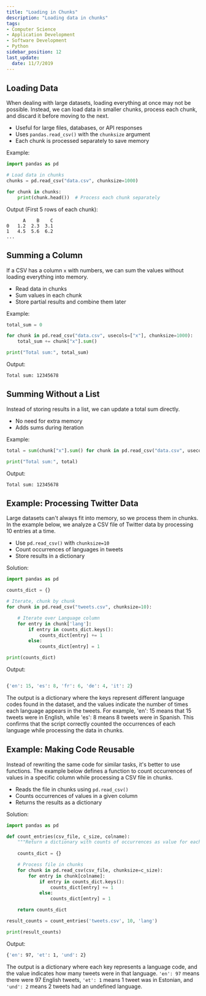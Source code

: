 ```yaml
---
title: "Loading in Chunks"
description: "Loading data in chunks"
tags: 
- Computer Science
- Application Development
- Software Development
- Python
sidebar_position: 12
last_update:
  date: 11/7/2019
---
```



## Loading Data 

When dealing with large datasets, loading everything at once may not be possible. Instead, we can load data in smaller chunks, process each chunk, and discard it before moving to the next.  

- Useful for large files, databases, or API responses  
- Uses `pandas.read_csv()` with the `chunksize` argument  
- Each chunk is processed separately to save memory  

Example:  

```python
import pandas as pd

# Load data in chunks
chunks = pd.read_csv("data.csv", chunksize=1000)

for chunk in chunks:
    print(chunk.head())  # Process each chunk separately
```

Output (First 5 rows of each chunk):

```
      A    B    C
0   1.2  2.3  3.1
1   4.5  5.6  6.2
...
```


## Summing a Column 

If a CSV has a column `x` with numbers, we can sum the values without loading everything into memory.  

- Read data in chunks  
- Sum values in each chunk  
- Store partial results and combine them later  

Example:  

```python
total_sum = 0

for chunk in pd.read_csv("data.csv", usecols=["x"], chunksize=1000):
    total_sum += chunk["x"].sum()

print("Total sum:", total_sum)
```

Output:

```
Total sum: 12345678
```


## Summing Without a List  

Instead of storing results in a list, we can update a total sum directly.  

- No need for extra memory  
- Adds sums during iteration  

Example:  

```python
total = sum(chunk["x"].sum() for chunk in pd.read_csv("data.csv", usecols=["x"], chunksize=1000))

print("Total sum:", total)
```

Output:

```
Total sum: 12345678
```

## Example: Processing Twitter Data 

Large datasets can't always fit into memory, so we process them in chunks. In the example below, we analyze a CSV file of Twitter data by processing 10 entries at a time.  

- Use `pd.read_csv()` with `chunksize=10`  
- Count occurrences of languages in tweets  
- Store results in a dictionary  

Solution:  

```python
import pandas as pd

counts_dict = {}

# Iterate, chunk by chunk
for chunk in pd.read_csv("tweets.csv", chunksize=10):

    # Iterate over Language column
    for entry in chunk['lang']:
        if entry in counts_dict.keys():
            counts_dict[entry] += 1
        else:
            counts_dict[entry] = 1

print(counts_dict)

```


Output:  

```python

{'en': 15, 'es': 8, 'fr': 6, 'de': 4, 'it': 2}
```

The output is a dictionary where the keys represent different language codes found in the dataset, and the values indicate the number of times each language appears in the tweets. For example, 'en': 15 means that 15 tweets were in English, while 'es': 8 means 8 tweets were in Spanish. This confirms that the script correctly counted the occurrences of each language while processing the data in chunks.


## Example: Making Code Reusable 

Instead of rewriting the same code for similar tasks, it's better to use functions. The example below defines a function to count occurrences of values in a specific column while processing a CSV file in chunks.  

- Reads the file in chunks using `pd.read_csv()`  
- Counts occurrences of values in a given column  
- Returns the results as a dictionary  

Solution:

```python 
import pandas as pd

def count_entries(csv_file, c_size, colname):
    """Return a dictionary with counts of occurrences as value for each key."""
    
    counts_dict = {}

    # Process file in chunks
    for chunk in pd.read_csv(csv_file, chunksize=c_size):
        for entry in chunk[colname]:
            if entry in counts_dict.keys():
                counts_dict[entry] += 1
            else:
                counts_dict[entry] = 1

    return counts_dict

result_counts = count_entries('tweets.csv', 10, 'lang')

print(result_counts)
```

Output:

```bash
{'en': 97, 'et': 1, 'und': 2}
```

The output is a dictionary where each key represents a language code, and the value indicates how many tweets were in that language. `'en': 97` means there were 97 English tweets, `'et': 1` means 1 tweet was in Estonian, and `'und': 2` means 2 tweets had an undefined language.